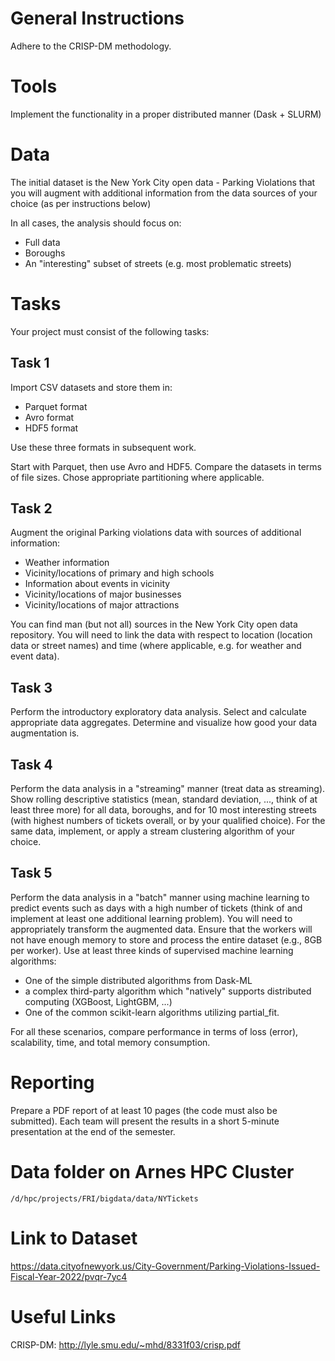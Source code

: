 # General Instructions

Adhere to the CRISP-DM methodology.

# Tools

Implement the functionality in a proper distributed manner (Dask + SLURM)

# Data

The initial dataset is the New York City open data - Parking Violations that you will augment
with additional information from the data sources of your choice (as per instructions below)

In all cases, the analysis should focus on:
- Full data
- Boroughs
- An "interesting" subset of streets (e.g. most problematic streets)

# Tasks

Your project must consist of the following tasks:

## Task 1

Import CSV datasets and store them in:
- Parquet format
- Avro format
- HDF5 format

Use these three formats in subsequent work.

Start with Parquet, then use Avro and HDF5. Compare the datasets in terms of file sizes.
Chose appropriate partitioning where applicable.

## Task 2

Augment the original Parking violations data with sources of additional information:
- Weather information
- Vicinity/locations of primary and high schools
- Information about events in vicinity
- Vicinity/locations of major businesses
- Vicinity/locations of major attractions


You can find man (but not all) sources in the New York City open data repository. You will
need to link the data with respect to location (location data or street names) and time (where
applicable, e.g. for weather and event data).


## Task 3

Perform the introductory exploratory data analysis. Select and calculate appropriate data
aggregates. Determine and visualize how good your data augmentation is.


## Task 4

Perform the data analysis in a "streaming" manner (treat data as streaming).
Show rolling descriptive statistics (mean, standard deviation, ..., think of at least three more) for all data, boroughs,
and for 10 most interesting streets (with highest numbers of tickets overall, or by your qualified choice).
For the same data, implement, or apply a stream clustering algorithm of your choice.

## Task 5

Perform the data analysis in a "batch" manner using machine learning to predict events such as
days with a high number of tickets (think of and implement at least one additional learning problem).
You will need to appropriately transform the augmented data.
Ensure that the workers will not have enough memory to store and process the entire dataset
(e.g., 8GB per worker). Use at least three kinds of supervised machine learning algorithms:
- One of the simple distributed algorithms from Dask-ML
- a complex third-party algorithm which "natively" supports distributed computing (XGBoost, LightGBM, ...)
- One of the common scikit-learn algorithms utilizing partial\_fit.

For all these scenarios, compare performance in terms of loss (error), scalability, time, and total
memory consumption.


# Reporting

Prepare a PDF report of at least 10 pages (the code must also be submitted). Each team will present
the results in a short 5-minute presentation at the end of the semester.

# Data folder on Arnes HPC Cluster

`/d/hpc/projects/FRI/bigdata/data/NYTickets`

# Link to Dataset

https://data.cityofnewyork.us/City-Government/Parking-Violations-Issued-Fiscal-Year-2022/pvqr-7yc4

# Useful Links

CRISP-DM: http://lyle.smu.edu/~mhd/8331f03/crisp.pdf
